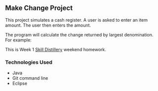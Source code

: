 ## Make Change Project

This project simulates a cash register. A user is asked to enter an item amount. The user then enters the amount.

The program will calculate the change returned by largest denomination. For example:

This is Week 1 [Skill Distillery](http://skilldistillery.com) weekend homework. 

### Technologies Used
* Java
* Git command line
* Eclipse